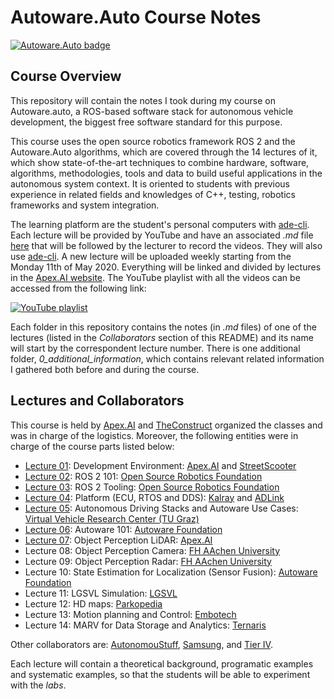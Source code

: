 # Autoware.Auto Course Notes
[![Autoware.Auto badge](https://img.shields.io/badge/Autoware-Auto-orange.svg)](https://www.autoware.auto)

## Course Overview
This repository will contain the notes I took during my course on Autoware.auto, a ROS-based software stack for autonomous vehicle development, the biggest free software standard for this purpose.

This course uses the open source robotics framework ROS 2 and the Autoware.Auto algorithms, which are covered through the 14 lectures of it, which show state-of-the-art techniques to combine hardware, software, algorithms, methodologies, tools and data to build useful applications in the autonomous system context. It is oriented to students with previous experience in related fields and knowledges of C++, testing, robotics frameworks and system integration.

The learning platform are the student's personal computers with [ade-cli](https://ade-cli.readthedocs.io/en/latest). Each lecture will be provided by YouTube and have an associated *.md* file [here](https://gitlab.com/ApexAI/autowareclass2020/-/tree/master/lectures) that will be followed by the lecturer to record the videos. They will also use [ade-cli](https://ade-cli.readthedocs.io/en/latest/). A new lecture will be uploaded weekly starting from the Monday 11th of May 2020. Everything will be linked and divided by lectures in the [Apex.AI website](https://www.apex.ai/autoware-course). The YouTube playlist with all the videos can be accessed from the following link:

[![YouTube playlist](https://img.youtube.com/vi/XTmlhvlmcf8/0.jpg)](https://www.youtube.com/watch?v=XTmlhvlmcf8&list=PLL57Sz4fhxLpCXgN0lvCF7aHAlRA5FoFr)

Each folder in this repository contains the notes (in *.md* files) of one of the lectures (listed in the *Collaborators* section of this README) and its name will start by the correspondent lecture number. There is one additional folder, *0_additional_information*, which contains relevant related information I gathered both before and during the course.


## Lectures and Collaborators
This course is held by [Apex.AI](https://www.apex.ai/autoware-course) and [TheConstruct](http://www.theconstruct.ai) organized the classes and was in charge of the logistics. Moreover, the following entities were in charge of the course parts listed below:

- [Lecture 01](https://github.com/jmtc7/autoware-course/tree/master/01_development_environment): Development Environment: [Apex.AI](https://www.apex.ai) and [StreetScooter](http://streetscooter.com)
- [Lecture 02](https://github.com/jmtc7/autoware-course/tree/master/02_ROS2_101): ROS 2 101: [Open Source Robotics Foundation](http://openrobotics.org)
- [Lecture 03](https://github.com/jmtc7/autoware-course/tree/master/03_ROS2_tooling): ROS 2 Tooling: [Open Source Robotics Foundation](http://openrobotics.org)
- [Lecture 04](https://github.com/jmtc7/autoware-course/tree/master/04_platform__ecu_rtos_dds): Platform (ECU, RTOS and DDS): [Kalray](http://kalray.eu) and [ADLink](http://adlink-labs.tech)
- [Lecture 05](https://github.com/jmtc7/autoware-course/tree/master/05_autonomous_driving_stacks): Autonomous Driving Stacks and Autoware Use Cases: [Virtual Vehicle Research Center (TU Graz)](https://www.tugraz.at/en/home)
- [Lecture 06](https://github.com/jmtc7/autoware-course/tree/master/06_autoware_101): Autoware 101: [Autoware Foundation](https://www.autoware.org)
- [Lecture 07](https://github.com/jmtc7/autoware-course/tree/master/07_perception_lidar): Object Perception LiDAR: [Apex.AI](https://www.apex.ai)
- Lecture 08: Object Perception Camera: [FH AAchen University](https://www.fh-aachen.de/en)
- Lecture 09: Object Perception Radar: [FH AAchen University](https://www.fh-aachen.de/en)
- Lecture 10: State Estimation for Localization (Sensor Fusion): [Autoware Foundation](https://www.autoware.org)
- Lecture 11: LGSVL Simulation: [LGSVL](http://lge.com)
- Lecture 12: HD maps: [Parkopedia](http://parkopedia.com)
- Lecture 13: Motion planning and Control: [Embotech](http://embotech.com)
- Lecture 14: MARV for Data Storage and Analytics: [Ternaris](https://ternaris.com)

Other collaborators are: [AutonomouStuff](https://autonomoustuff.com), [Samsung](https://www.sra.samsung.com), and [Tier IV](http://tier4.jp).

Each lecture will contain a theoretical background, programatic examples and systematic examples, so that the students will be able to experiment with the *labs*.
